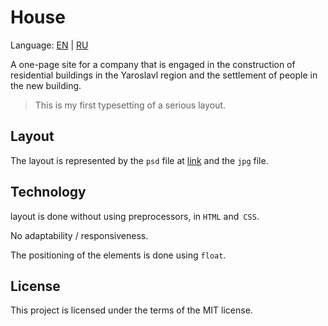 # House

Language: [EN](https://github.com/AntonGorban/House/blob/master/README.md) | [RU](https://github.com/AntonGorban/House/blob/master/README.RU.md)

A one-page site for a company that is engaged in the construction of residential buildings in the Yaroslavl region and the settlement of people in the new building.

> This is my first typesetting of a serious layout.

## Layout

The layout is represented by the `psd` file at [link](https://drive.google.com/file/d/160OAVeju-f4q-xNpRDZAw19FPEM6PXWB/view?usp=sharing) and the `jpg` file.

## Technology

layout is done without using preprocessors, in `HTML` and` CSS`.

No adaptability / responsiveness.

The positioning of the elements is done using `float`.

## License

This project is licensed under the terms of the MIT license.
